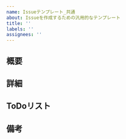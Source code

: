 ```yaml
---
name: Issueテンプレート_共通
about: Issueを作成するための汎用的なテンプレート
title: ''
labels: ''
assignees: ''
---
```


## 概要

## 詳細

## ToDoリスト

<!--
- [ ] やることを一覧化する
-->

## 備考
